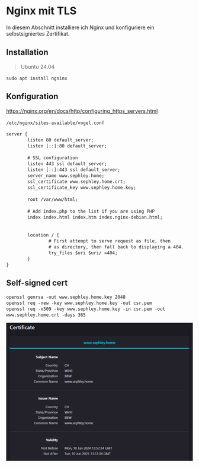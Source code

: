 # Nginx mit TLS
In diesem Abschnitt installiere ich Nginx und konfiguriere ein selbstsigniertes Zertifikat.
## Installation
>Ubuntu 24.04
```
sudo apt install ngninx
```

## Konfiguration
<https://nginx.org/en/docs/http/configuring_https_servers.html>

`/etc/nginx/sites-available/vogel.conf`
```
server {
        listen 80 default_server;
        listen [::]:80 default_server;

        # SSL configuration
        listen 443 ssl default_server;
        listen [::]:443 ssl default_server;
        server_name www.sephley.home;
        ssl_certificate www.sephley.home.crt;
        ssl_certificate_key www.sephley.home.key;

        root /var/www/html;

        # Add index.php to the list if you are using PHP
        index index.html index.htm index.nginx-debian.html;


        location / {
                # First attempt to serve request as file, then
                # as directory, then fall back to displaying a 404.
                try_files $uri $uri/ =404;
        }
}
```

## Self-signed cert
```
openssl genrsa -out www.sephley.home.key 2048
openssl req -new -key www.sephley.home.key -out csr.pem
openssl req -x509 -key www.sephley.home.key -in csr.pem -out www.sephley.home.crt -days 365
```
![self-signed-cert](../images/self-sigend-cert.png)